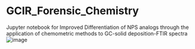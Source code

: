 # GCIR_Forensic_Chemistry
Jupyter notebook for Improved Differentiation of NPS analogs through the application of chemometric methods to GC-solid deposition-FTIR spectra
![image](https://github.com/user-attachments/assets/a765c61f-589c-489f-8ccc-b95b64f643d3)
